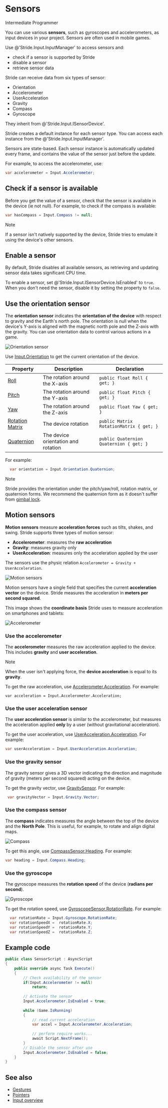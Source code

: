 # Sensors

<span class="badge text-bg-primary">Intermediate</span>
<span class="badge text-bg-success">Programmer</span>

You can use various **sensors**, such as gyroscopes and accelerometers, as input devices in your project. Sensors are often used in mobile games.

Use @'Stride.Input.InputManager' to access sensors and:

* check if a sensor is supported by Stride
* disable a sensor
* retrieve sensor data

Stride can receive data from six types of sensor:

* Orientation
* Accelerometer
* UserAcceleration
* Gravity
* Compass
* Gyroscope

They inherit from @'Stride.Input.ISensorDevice'.

Stride creates a default instance for each sensor type. You can access each instance from the @'Stride.Input.InputManager'.

Sensors are state-based. Each sensor instance is automatically updated every frame, and contains the value of the sensor just before the update.

For example, to access the accelerometer, use:

```cs
var accelerometer = Input.Accelerometer;
```

## Check if a sensor is available

Before you get the value of a sensor, check that the sensor is available in the device (ie not null). For example, to check if the compass is available:

```cs
var hasCompass = Input.Compass != null;
```

> [!Note]
> If a sensor isn't natively supported by the device, Stride tries to emulate it using the device's other sensors.

## Enable a sensor

By default, Stride disables all available sensors, as retrieving and updating sensor data takes significant CPU time.

To enable a sensor, set @'Stride.Input.ISensorDevice.IsEnabled' to `true`. When you don't need the sensor, disable it by setting the property to `false`.

## Use the orientation sensor

The **orientation sensor** indicates the **orientation of the device** with respect to gravity and the Earth's north pole. The orientation is null when the device's Y-axis is aligned with the magnetic north pole and the Z-axis with the gravity. You can use orientation data to control various actions in a game.

![Orientation sensor](media/sensor-overview-orientation-sensor.png)

Use [Input.Orientation](xref:Stride.Input.InputManager.Orientation) to get the current orientation of the device.

| Property | Description | Declaration |
|-----------------|----------------|---------------
| [Roll](xref:Stride.Input.IOrientationSensor.Roll) | The rotation around the X-axis | `public float Roll { get; }` |
| [Pitch](xref:Stride.Input.IOrientationSensor.Pitch) | The rotation around the Y-axis | `public float Pitch { get; }` |
| [Yaw](xref:Stride.Input.IOrientationSensor.Yaw) | The rotation around the Z-axis | `public float Yaw { get; }` |
| [Rotation Matrix](xref:Stride.Input.IOrientationSensor.RotationMatrix) | The device rotation | `public Matrix RotationMatrix { get; }` |
| [Quaternion](xref:Stride.Input.IOrientationSensor.Quaternion) | The device orientation and rotation | `public Quaternion Quaternion { get; }` |

For example:

```cs
  var orientation = Input.Orientation.Quaternion;
```

> [!Note]
> Stride provides the orientation under the pitch/yaw/roll, rotation matrix, or quaternion forms. We recommend the quaternion form as it doesn't suffer from [gimbal lock](https://en.wikipedia.org/wiki/Gimbal_lock).

## Motion sensors
**Motion sensors** measure **acceleration forces** such as tilts, shakes, and swing. Stride supports three types of motion sensor:

* **Accelerometer**: measures the **raw acceleration**
* **Gravity**: measures gravity only
* **UserAcceleration**: measures only the acceleration applied by the user

The sensors use the physic relation ```Accelerometer = Gravity + UserAcceleration```.

![Motion sensors](media/sensor-overview-accelerometer-acceleration-gravity.png)

Motion sensors have a single field that specifies the current **acceleration vector** on the device. Stride measures the acceleration in **meters per second squared**.

This image shows the **coordinate basis** Stride uses to measure acceleration on smartphones and tablets:

![Accelerometer](media/sensor-overview-accelerometer-sensor.png)

### Use the accelerometer

The **accelerometer** measures the raw acceleration applied to the device. This includes **gravity** and **user acceleration**.

> [!NOTE]
> When the user isn't applying force, the **device acceleration** is equal to its **gravity**.

To get the raw acceleration, use [Accelerometer.Acceleration](xref:Stride.Input.IAccelerometerSensor.Acceleration). For example:
```
var acceleration = Input.Accelerometer.Acceleration;
```

### Use the user acceleration sensor
The **user acceleration sensor** is similar to the accelerometer, but measures the acceleration applied **only** by a user (without gravitational acceleration).

To get the user acceleration, use [UserAcceleration.Acceleration](xref:Stride.Input.IUserAccelerationSensor.Acceleration). For example:

```cs
var userAcceleration = Input.UserAcceleration.Acceleration;
```

### Use the gravity sensor
The gravity sensor gives a 3D vector indicating the direction and magnitude of gravity (meters per second squared) acting on the device.

To get the gravity vector, use [GravitySensor](xref:Stride.Input.IGravitySensor). For example:

```cs
 var gravityVector = Input.Gravity.Vector;
```

### Use the compass sensor

The **compass** indicates measures the angle between the top of the device and the **North Pole**. This is useful, for example, to rotate and align digital maps.

![Compass](media/sensor-overview-compasss.png)

To get this angle, use [CompassSensor.Heading](xref:Stride.Input.ICompassSensor.Heading). For example:

```cs
var heading = Input.Compass.Heading;
```

### Use the gyroscope

The gyroscope measures the **rotation speed** of the device (**radians per second**).

![Gyroscope](media/sensor-overview-gyroscope-sensor.png)

To get the rotation speed, use [GyroscopeSensor.RotationRate](xref:Stride.Input.IGyroscopeSensor.RotationRate). For example:

```cs
  var rotationRate = Input.Gyroscope.RotationRate; 
  var rotationSpeedX =  rotationRate.X;
  var rotationSpeedY =  rotationRate.Y;
  var rotationSpeedZ =  rotationRate.Z;
```

## Example code

```cs
public class SensorScript : AsyncScript
{
	public override async Task Execute()
	{
		// Check availability of the sensor
		if(Input.Accelerometer != null)
			return;
			
		// Activate the sensor
		Input.Accelerometer.IsEnabled = true;
				
		while (Game.IsRunning)
		{
			// read current acceleration
			var accel = Input.Accelerometer.Acceleration;
			
			// perform require works...
			await Script.NextFrame();
		}		
		// Disable the sensor after use
		Input.Accelerometer.IsEnabled = false;
	}
}
```

## See also
* [Gestures](gestures.md)
* [Pointers](pointers.md)
* [Input overview](index.md)